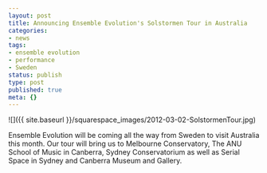 ```yaml
---
layout: post
title: Announcing Ensemble Evolution's Solstormen Tour in Australia
categories:
- news
tags:
- ensemble evolution
- performance
- Sweden
status: publish
type: post
published: true
meta: {}
---
```


![]({{ site.baseurl }}/squarespace_images/2012-03-02-SolstormenTour.jpg)

Ensemble Evolution will be coming all the way from Sweden to visit Australia this month. Our tour will bring us to Melbourne Conservatory, The ANU School of Music in Canberra, Sydney Conservatorium as well as Serial Space in Sydney and Canberra Museum and Gallery.
